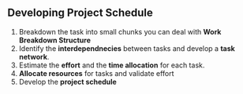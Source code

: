 ## Developing Project Schedule
1. Breakdown the task into small chunks you can deal with **Work Breakdown Structure**
2. Identify the **interdependnecies** between tasks and develop a **task network**.
3. Estimate the **effort** and the **time allocation** for each task.
4. **Allocate resources** for tasks and validate effort
5. Develop the **project schedule**